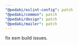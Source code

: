 ```yaml
---
"@pedaki/eslint-config": patch
"@pedaki/common": patch
"@pedaki/design": patch
"@pedaki/mailer": patch
---
```


fix esm build issues.
